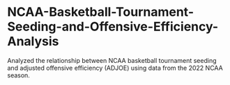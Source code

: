 # NCAA-Basketball-Tournament-Seeding-and-Offensive-Efficiency-Analysis
Analyzed the relationship between NCAA basketball tournament seeding and adjusted offensive efficiency (ADJOE) using data from the 2022 NCAA season.
